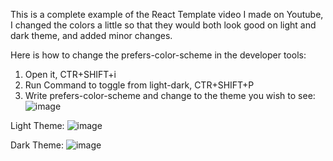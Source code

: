 This is a complete example of the React Template video I made on Youtube,
I changed the colors a little so that they would both look good on light
and dark theme, and added minor changes.

Here is how to change the prefers-color-scheme in the developer tools:

1. Open it, CTR+SHIFT+i
2. Run Command to toggle from light-dark, CTR+SHIFT+P
3. Write prefers-color-scheme and change to the theme you wish to see:
![image](https://github.com/rons-innovative-visions/React_Template/assets/139393192/0def24b3-2d56-44d0-8a51-e5ea42c26fba)

Light Theme:
![image](https://github.com/rons-innovative-visions/React_Template/assets/139393192/be59af77-d5a0-406b-924f-e32aeefad848)

Dark Theme:
![image](https://github.com/rons-innovative-visions/React_Template/assets/139393192/e3a566a6-d93b-4612-a1c0-40d140a8f540)
